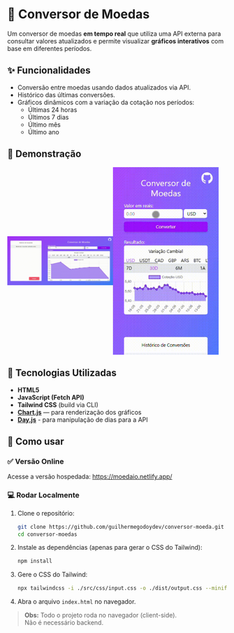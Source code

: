 # 💱 Conversor de Moedas

Um conversor de moedas **em tempo real** que utiliza uma API externa para consultar valores atualizados e permite visualizar **gráficos interativos** com base em diferentes períodos.

## ✨ Funcionalidades

- Conversão entre moedas usando dados atualizados via API.
- Histórico das últimas conversões.
- Gráficos dinâmicos com a variação da cotação nos períodos:
  - Últimas 24 horas
  - Últimos 7 dias
  - Último mês
  - Último ano

## 🎥 Demonstração

<p style="display: flex; align-items: center;">
   <img src="./src/assets/demonstracaoDesktop.gif" alt="Versão Desktop" width="48%">
   <img src="./src/assets/demonstracaoMobile.gif" alt="Versão Mobile" width="48%">
</p>

## 🧰 Tecnologias Utilizadas

- **HTML5**
- **JavaScript (Fetch API)**
- **Tailwind CSS** (build via CLI)
- **[Chart.js](https://www.chartjs.org/)** — para renderização dos gráficos
- **[Day.js](https://day.js.org/)** - para manipulação de dias para a API

## 🚀 Como usar

### ✅ Versão Online

Acesse a versão hospedada: <a href="https://moedaio.netlify.app/" target="_blank" rel="noopener noreferrer">https://moedaio.netlify.app/</a>

### 💻 Rodar Localmente

1. Clone o repositório:

   ```bash
   git clone https://github.com/guilhermegodoydev/conversor-moeda.git
   cd conversor-moedas
   ```

2. Instale as dependências (apenas para gerar o CSS do Tailwind):

   ```bash
   npm install
   ```

3. Gere o CSS do Tailwind:

   ```bash
   npx tailwindcss -i ./src/css/input.css -o ./dist/output.css --minify
   ```

4. Abra o arquivo `index.html` no navegador.

> **Obs:** Todo o projeto roda no navegador (client-side).  
> Não é necessário backend.